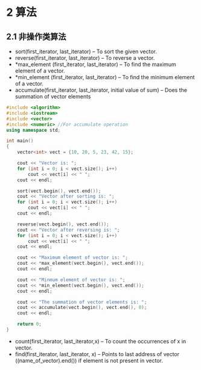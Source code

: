 # 2 算法

## 2.1 非操作类算法

- sort(first_iterator, last_iterator) – To sort the given vector.
- reverse(first_iterator, last_iterator) – To reverse a vector.
- *max_element (first_iterator, last_iterator) – To find the maximum element of a vector.
- *min_element (first_iterator, last_iterator) – To find the minimum element of a vector.
- accumulate(first_iterator, last_iterator, initial value of sum) – Does the summation of vector elements

```cpp
#include <algorithm>
#include <iostream>
#include <vector>
#include <numeric> //For accumulate operation
using namespace std;

int main()
{
    vector<int> vect = {10, 20, 5, 23, 42, 15};

    cout << "Vector is: ";
    for (int i = 0; i < vect.size(); i++)
        cout << vect[i] << " ";
    cout << endl;

    sort(vect.begin(), vect.end());
    cout << "Vector after sorting is: ";
    for (int i = 0; i < vect.size(); i++)
        cout << vect[i] << " ";
    cout << endl;

    reverse(vect.begin(), vect.end());
    cout << "Vector after reversing is: ";
    for (int i = 0; i < vect.size(); i++)
        cout << vect[i] << " ";
    cout << endl;

    cout << "Maximum element of vector is: ";
    cout << *max_element(vect.begin(), vect.end());
    cout << endl;

    cout << "Minmum element of vector is: ";
    cout << *min_element(vect.begin(), vect.end());
    cout << endl;

    cout << "The summation of vector elements is: ";
    cout << accumulate(vect.begin(), vect.end(), 0);
    cout << endl;

    return 0;
}
```

- count(first_iterator, last_iterator,x) – To count the occurrences of x in vector.
- find(first_iterator, last_iterator, x) – Points to last address of vector ((name_of_vector).end()) if element is not present in vector.
